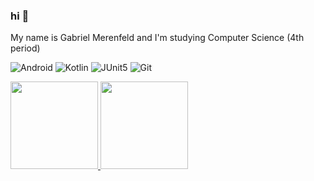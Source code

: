 ### hi 👋
My name is Gabriel Merenfeld and I'm studying Computer Science (4th period)

![Android](https://img.shields.io/badge/-Android-434C5E?&logoColor=fff&logo=android)
![Kotlin](https://img.shields.io/badge/-Kotlin-434C5E?&logoColor=fff&logo=kotlin)
![JUnit5](https://img.shields.io/badge/-JUnit5-434C5E?&logoColor=fff&logo=junit5)
![Git](https://img.shields.io/badge/-Git-434C5E?&logoColor=fff&logo=git)

<div>
<a href="https://github.com/merenfeldg">
<img height="140em" src="https://github-readme-stats.vercel.app/api/top-langs/?username=merenfeldg&layout=compact&langs_count=7&theme=nord"/>
<img height="140em" src="https://github-readme-stats.vercel.app/api?username=merenfeldg&show_icons=true&theme=nord&include_all_commits=true&count_private=true"/>
</div>
